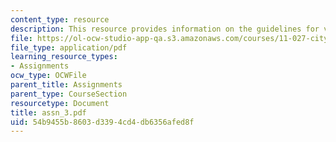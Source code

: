 ```yaml
---
content_type: resource
description: This resource provides information on the guidelines for various exercises.
file: https://ol-ocw-studio-app-qa.s3.amazonaws.com/courses/11-027-city-to-city-comparing-researching-and-writing-about-cities-spring-2006/54b9455b8603d3394cd4db6356afed8f_assn_3.pdf
file_type: application/pdf
learning_resource_types:
- Assignments
ocw_type: OCWFile
parent_title: Assignments
parent_type: CourseSection
resourcetype: Document
title: assn_3.pdf
uid: 54b9455b-8603-d339-4cd4-db6356afed8f
---
```

